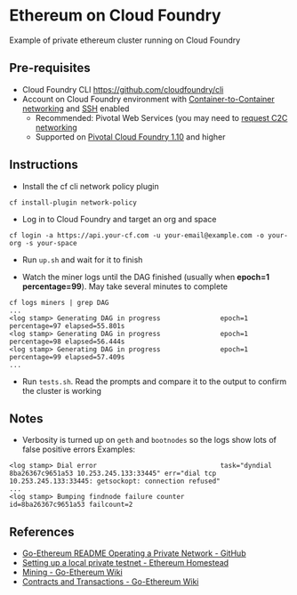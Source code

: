 # Ethereum on Cloud Foundry

Example of private ethereum cluster running on Cloud Foundry

## Pre-requisites

* Cloud Foundry CLI https://github.com/cloudfoundry/cli
* Account on Cloud Foundry environment with [Container-to-Container networking](https://docs.pivotal.io/pivotalcf/1-10/concepts/understand-cf-networking.html) and [SSH](https://docs.pivotal.io/pivotalcf/1-10/opsguide/config-ssh.html) enabled
  * Recommended: Pivotal Web Services (you may need to [request C2C networking](mailto:support@run.pivotal.io?subject=Access%20to%20Container%20Networking%20on%20PWS&body=Can%20I%20please%20get%20access%20to%20Container%20Networking%20stack%20on%20PWS%3F%20Thank%20you.)
  * Supported on [Pivotal Cloud Foundry 1.10](https://docs.pivotal.io/pivotalcf/1-10/pcf-release-notes/index.html) and higher

## Instructions

* Install the cf cli network policy plugin
```
cf install-plugin network-policy
```

* Log in to Cloud Foundry and target an org and space
```
cf login -a https://api.your-cf.com -u your-email@example.com -o your-org -s your-space
```

* Run `up.sh` and wait for it to finish

* Watch the miner logs until the DAG finished (usually when **epoch=1 percentage=99**). May take several minutes to complete
```
cf logs miners | grep DAG
...
<log stamp> Generating DAG in progress               epoch=1 percentage=97 elapsed=55.801s
<log stamp> Generating DAG in progress               epoch=1 percentage=98 elapsed=56.444s
<log stamp> Generating DAG in progress               epoch=1 percentage=99 elapsed=57.409s
...
```

* Run `tests.sh`. Read the prompts and compare it to the output to confirm the cluster is working


## Notes

* Verbosity is turned up on `geth` and `bootnodes` so the logs show lots of false positive errors
    Examples:
```
<log stamp> Dial error                               task="dyndial 8ba26367c9651a53 10.253.245.133:33445" err="dial tcp 10.253.245.133:33445: getsockopt: connection refused"
...
<log stamp> Bumping findnode failure counter         id=8ba26367c9651a53 failcount=2
```

## References

* [Go-Ethereum README Operating a Private Network - GitHub](https://github.com/ethereum/go-ethereum#operating-a-private-network)
* [Setting up a local private testnet - Ethereum Homestead](http://ethdocs.org/en/latest/network/test-networks.html#setting-up-a-local-private-testnet)
* [Mining - Go-Ethereum Wiki](https://github.com/ethereum/go-ethereum/wiki/Mining)
* [Contracts and Transactions - Go-Ethereum Wiki](https://github.com/ethereum/go-ethereum/wiki/Contracts-and-Transactions)
